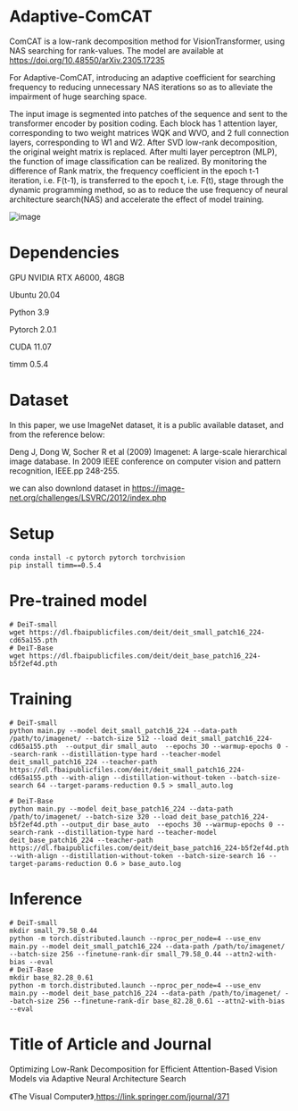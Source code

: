 # Adaptive-ComCAT

ComCAT is a low-rank decomposition method for VisionTransformer, using NAS searching for rank-values. The model are available at https://doi.org/10.48550/arXiv.2305.17235

For Adaptive-ComCAT, introducing an adaptive coefficient for searching frequency to reducing unnecessary NAS iterations so as to alleviate the impairment of huge searching space.

The input image is segmented into patches of the sequence and sent to the transformer encoder by position coding. Each block has 1 attention layer, corresponding to two weight matrices WQK and WVO, and 2 full connection layers, corresponding to W1 and W2. After SVD low-rank decomposition, the original weight matrix is replaced. After multi layer perceptron (MLP), the function of image classification can be realized. By monitoring the difference of Rank matrix, the frequency coefficient in the epoch t-1 iteration, i.e. F(t-1), is transferred to the epoch t, i.e. F(t), stage through the dynamic programming method, so as to reduce the use frequency of neural architecture search(NAS) and accelerate the effect of model training.

![image](https://github.com/user-attachments/assets/f76eef9c-f4a1-4920-b428-704dcf0bd439)


# Dependencies

GPU NVIDIA RTX A6000, 48GB

Ubuntu 20.04

Python 3.9

Pytorch 2.0.1

CUDA 11.07

timm 0.5.4

# Dataset
In this paper, we use ImageNet dataset, it is a public available dataset, and from the reference below:

Deng J, Dong W, Socher R et al (2009) Imagenet: A large-scale hierarchical image database. In 2009 IEEE conference on computer vision and pattern recognition, IEEE.pp 248-255.

we can also downlond dataset in https://image-net.org/challenges/LSVRC/2012/index.php

# Setup
```
conda install -c pytorch pytorch torchvision
pip install timm==0.5.4
```
# Pre-trained model
```
# DeiT-small
wget https://dl.fbaipublicfiles.com/deit/deit_small_patch16_224-cd65a155.pth
# DeiT-Base
wget https://dl.fbaipublicfiles.com/deit/deit_base_patch16_224-b5f2ef4d.pth
```

# Training
```
# DeiT-small
python main.py --model deit_small_patch16_224 --data-path /path/to/imagenet/ --batch-size 512 --load deit_small_patch16_224-cd65a155.pth  --output_dir small_auto  --epochs 30 --warmup-epochs 0 --search-rank --distillation-type hard --teacher-model deit_small_patch16_224 --teacher-path  https://dl.fbaipublicfiles.com/deit/deit_small_patch16_224-cd65a155.pth --with-align --distillation-without-token --batch-size-search 64 --target-params-reduction 0.5 > small_auto.log

# DeiT-Base
python main.py --model deit_base_patch16_224 --data-path /path/to/imagenet/ --batch-size 320 --load deit_base_patch16_224-b5f2ef4d.pth --output_dir base_auto  --epochs 30 --warmup-epochs 0 --search-rank --distillation-type hard --teacher-model deit_base_patch16_224 --teacher-path  https://dl.fbaipublicfiles.com/deit/deit_base_patch16_224-b5f2ef4d.pth --with-align --distillation-without-token --batch-size-search 16 --target-params-reduction 0.6 > base_auto.log
```

# Inference
```
# DeiT-small
mkdir small_79.58_0.44
python -m torch.distributed.launch --nproc_per_node=4 --use_env  main.py --model deit_small_patch16_224 --data-path /path/to/imagenet/ --batch-size 256 --finetune-rank-dir small_79.58_0.44 --attn2-with-bias --eval
# DeiT-Base
mkdir base_82.28_0.61
python -m torch.distributed.launch --nproc_per_node=4 --use_env  main.py --model deit_base_patch16_224 --data-path /path/to/imagenet/ --batch-size 256 --finetune-rank-dir base_82.28_0.61 --attn2-with-bias --eval
```
# Title of Article and Journal
Optimizing Low-Rank Decomposition for Efficient Attention-Based Vision Models via Adaptive Neural Architecture Search

《The Visual Computer》,https://link.springer.com/journal/371
